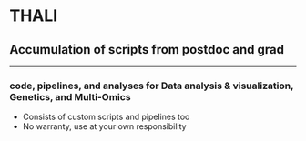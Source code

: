# THALI
## Accumulation of scripts from postdoc and grad
-------------

### code, pipelines, and analyses for Data analysis & visualization, Genetics, and Multi-Omics
* Consists of custom scripts and pipelines too
* No warranty, use at your own responsibility
